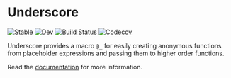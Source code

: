 # Underscore

[![Stable](https://img.shields.io/badge/docs-stable-blue.svg)](https://c42f.github.io/Underscore.jl/stable)
[![Dev](https://img.shields.io/badge/docs-dev-blue.svg)](https://c42f.github.io/Underscore.jl/dev)
[![Build Status](https://github.com/c42f/Underscore.jl/workflows/CI/badge.svg)](https://github.com/c42f/Underscore.jl/actions?query=workflow%3ACI)
[![Codecov](https://codecov.io/gh/c42f/Underscore.jl/branch/master/graph/badge.svg)](https://codecov.io/gh/c42f/Underscore.jl)

Underscore provides a macro `@_` for easily creating anonymous functions from
placeholder expressions and passing them to higher order functions.

Read the [documentation](https://c42f.github.io/Underscore.jl/dev) for
more information.
